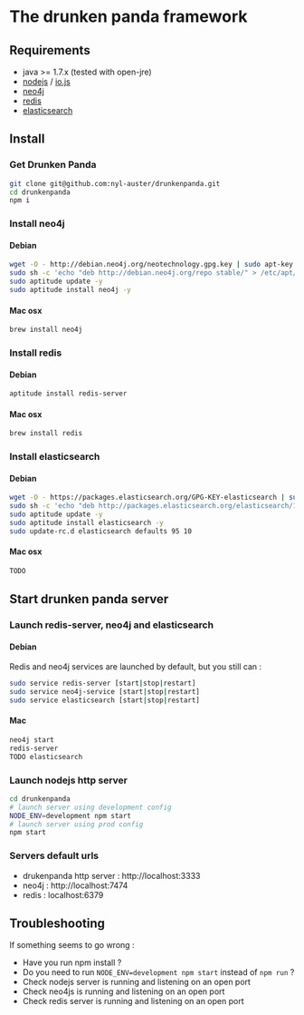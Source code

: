 # The drunken panda framework

## Requirements

* java >= 1.7.x (tested with open-jre)
* [nodejs](//nodejs.org) / [io.js](//iojs.org)
* [neo4j](//neo4j.com)
* [redis](//redis.io)
* [elasticsearch](//elasticsearch.org)

## Install

### Get Drunken Panda
```sh
git clone git@github.com:nyl-auster/drunkenpanda.git
cd drunkenpanda
npm i
```

### Install neo4j 

#### Debian
```sh
wget -O - http://debian.neo4j.org/neotechnology.gpg.key | sudo apt-key add -
sudo sh -c 'echo "deb http://debian.neo4j.org/repo stable/" > /etc/apt/sources.list.d/neo4j.list'
sudo aptitude update -y
sudo aptitude install neo4j -y
```

#### Mac osx
```sh
brew install neo4j
```

### Install redis

#### Debian

```sh
aptitude install redis-server
```

#### Mac osx

```sh
brew install redis
```

### Install elasticsearch 

#### Debian
```sh
wget -O - https://packages.elasticsearch.org/GPG-KEY-elasticsearch | sudo apt-key add -
sudo sh -c 'echo "deb http://packages.elasticsearch.org/elasticsearch/1.4/debian stable main" > /etc/apt/sources.list.d/elasticsearch.list'
sudo aptitude update -y
sudo aptitude install elasticsearch -y
sudo update-rc.d elasticsearch defaults 95 10
```

#### Mac osx
```sh
TODO
```

## Start drunken panda server

### Launch redis-server, neo4j and elasticsearch

#### Debian

Redis and neo4j services are launched by default, but you still can :
```sh
sudo service redis-server [start|stop|restart]
sudo service neo4j-service [start|stop|restart]
sudo service elasticsearch [start|stop|restart]
```

#### Mac
```sh
neo4j start
redis-server
TODO elasticsearch
```

### Launch nodejs http server

```sh
cd drunkenpanda
# launch server using development config
NODE_ENV=development npm start
# launch server using prod config
npm start
```

### Servers default urls

* drukenpanda http server : http://localhost:3333
* neo4j : http://localhost:7474
* redis : localhost:6379

## Troubleshooting 

If something seems to go wrong :
* Have you run npm install ?
* Do you need to run `NODE_ENV=development npm start` instead of `npm run` ? 
* Check nodejs server is running and listening on an open port
* Check neo4js is running and listening on an open port
* Check redis server is running and listening on an open port

